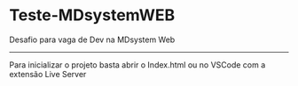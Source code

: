 # Teste-MDsystemWEB
 Desafio para vaga de Dev na MDsystem Web
 
 ----------------------------------------
 
 Para inicializar o projeto basta abrir o Index.html ou no VSCode com a extensão Live Server
